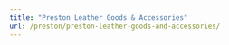 ```yaml
---
title: "Preston Leather Goods & Accessories"
url: /preston/preston-leather-goods-and-accessories/
---
```


